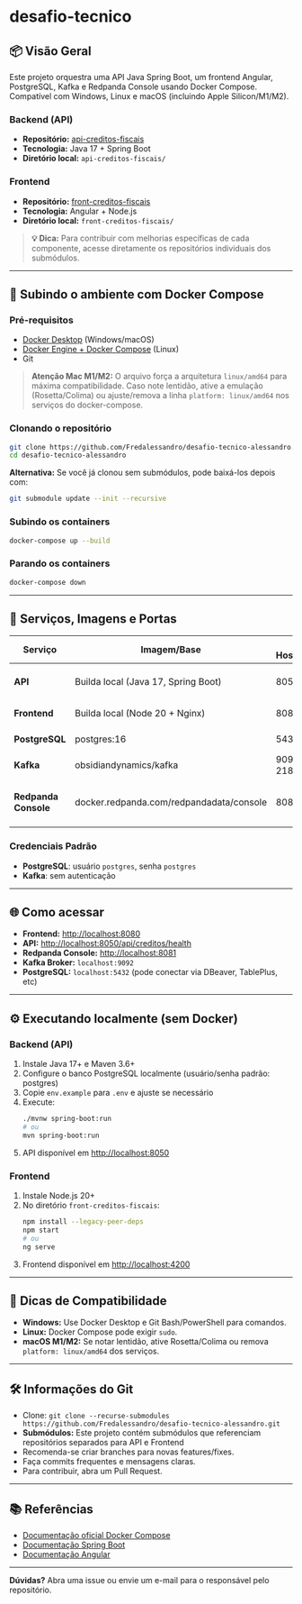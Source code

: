# desafio-tecnico

## 📦 Visão Geral

Este projeto orquestra uma API Java Spring Boot, um frontend Angular, PostgreSQL, Kafka e Redpanda Console usando Docker Compose. Compatível com Windows, Linux e macOS (incluindo Apple Silicon/M1/M2).

### Backend (API)

- **Repositório:** [api-creditos-fiscais](https://github.com/Fredalessandro/api-creditos-fiscais)
- **Tecnologia:** Java 17 + Spring Boot
- **Diretório local:** `api-creditos-fiscais/`

### Frontend

- **Repositório:** [front-creditos-fiscais](https://github.com/Fredalessandro/front-creditos-fiscais)
- **Tecnologia:** Angular + Node.js
- **Diretório local:** `front-creditos-fiscais/`

> **💡 Dica:** Para contribuir com melhorias específicas de cada componente, acesse diretamente os repositórios individuais dos submódulos.

---

## 🐳 Subindo o ambiente com Docker Compose

### Pré-requisitos

- [Docker Desktop](https://www.docker.com/products/docker-desktop) (Windows/macOS)
- [Docker Engine + Docker Compose](https://docs.docker.com/compose/install/) (Linux)
- Git

> **Atenção Mac M1/M2:**
> O arquivo força a arquitetura `linux/amd64` para máxima compatibilidade. Caso note lentidão, ative a emulação (Rosetta/Colima) ou ajuste/remova a linha `platform: linux/amd64` nos serviços do docker-compose.

### Clonando o repositório

```sh
git clone https://github.com/Fredalessandro/desafio-tecnico-alessandro.git
cd desafio-tecnico-alessandro
```

**Alternativa:** Se você já clonou sem submódulos, pode baixá-los depois com:

```sh
git submodule update --init --recursive
```

### Subindo os containers

```sh
docker-compose up --build
```

### Parando os containers

```sh
docker-compose down
```

---

## 🔎 Serviços, Imagens e Portas

| Serviço              | Imagem/Base                              | Porta Host:Container | Descrição                       |
| -------------------- | ---------------------------------------- | -------------------- | ------------------------------- |
| **API**              | Builda local (Java 17, Spring Boot)      | 8050:8050            | Backend REST principal          |
| **Frontend**         | Builda local (Node 20 + Nginx)           | 8080:80              | SPA Angular                     |
| **PostgreSQL**       | postgres:16                              | 5432:5432            | Banco de dados                  |
| **Kafka**            | obsidiandynamics/kafka                   | 9092:9092, 2181:2181 | Broker de eventos               |
| **Redpanda Console** | docker.redpanda.com/redpandadata/console | 8081:8080            | UI para monitorar tópicos Kafka |

### Credenciais Padrão

- **PostgreSQL**: usuário `postgres`, senha `postgres`
- **Kafka**: sem autenticação

---

## 🌐 Como acessar

- **Frontend:** [http://localhost:8080](http://localhost:8080)
- **API:** [http://localhost:8050/api/creditos/health](http://localhost:8050/api/creditos/health)
- **Redpanda Console:** [http://localhost:8081](http://localhost:8081)
- **Kafka Broker:** `localhost:9092`
- **PostgreSQL:** `localhost:5432` (pode conectar via DBeaver, TablePlus, etc)

---

## ⚙️ Executando localmente (sem Docker)

### Backend (API)

1. Instale Java 17+ e Maven 3.6+
2. Configure o banco PostgreSQL localmente (usuário/senha padrão: postgres)
3. Copie `env.example` para `.env` e ajuste se necessário
4. Execute:
   ```sh
   ./mvnw spring-boot:run
   # ou
   mvn spring-boot:run
   ```
5. API disponível em [http://localhost:8050](http://localhost:8050)

### Frontend

1. Instale Node.js 20+
2. No diretório `front-creditos-fiscais`:
   ```sh
   npm install --legacy-peer-deps
   npm start
   # ou
   ng serve
   ```
3. Frontend disponível em [http://localhost:4200](http://localhost:4200)

---

## 📝 Dicas de Compatibilidade

- **Windows:** Use Docker Desktop e Git Bash/PowerShell para comandos.
- **Linux:** Docker Compose pode exigir `sudo`.
- **macOS M1/M2:** Se notar lentidão, ative Rosetta/Colima ou remova `platform: linux/amd64` dos serviços.

---

## 🛠️ Informações do Git

- Clone: `git clone --recurse-submodules https://github.com/Fredalessandro/desafio-tecnico-alessandro.git`
- **Submódulos:** Este projeto contém submódulos que referenciam repositórios separados para API e Frontend
- Recomenda-se criar branches para novas features/fixes.
- Faça commits frequentes e mensagens claras.
- Para contribuir, abra um Pull Request.

---

## 📚 Referências

- [Documentação oficial Docker Compose](https://docs.docker.com/compose/)
- [Documentação Spring Boot](https://spring.io/projects/spring-boot)
- [Documentação Angular](https://angular.io/)

---

**Dúvidas?** Abra uma issue ou envie um e-mail para o responsável pelo repositório.
